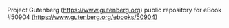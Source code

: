 Project Gutenberg (https://www.gutenberg.org) public repository for
eBook #50904 (https://www.gutenberg.org/ebooks/50904)
